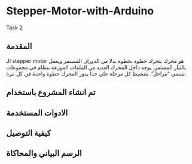 # Stepper-Motor-with-Arduino
Task 2
 
 
 ## المقدمة
 الـ stepper motor هو محرك يتحرك خطوة بخطوة بدلا من الدوران المستمر ويعمل بالتيار المستمر. يوجد داخل المحرك العديد من الملفات الموزعة بنظام في مجموعات تسمى “مراحل”. بتنشيط كل مرحلة على حدا يدور المحرك خطوة واحدة في كل مرة.
 
 
 
 
 ## تم انشاء المشروع باستخدام 
 
 
 
 
 
 
 ## الادوات المستخدمة
 
 
 
 
 
 ## كيفية التوصيل 
 
 
 
 
 ## الرسم البياني والمحاكاة 
